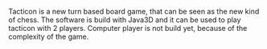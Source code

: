 Tacticon is a new turn based board game, that can be seen as the new kind of chess. The software is build with Java3D and it can be used to play tacticon with 2 players. Computer player is not build yet, because of the complexity of the game.